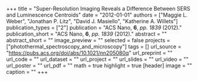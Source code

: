 +++
title = "Super-Resolution Imaging Reveals a Difference Between SERS and Luminescence Centroids"
date = "2012-01-01"
authors = ["Maggie L. Weber", "Jonathan P. Litz", "David J. Masiello", "Katherine A. Willets"]
publication_types = ["2"]
publication = "ACS Nano, **6**, _pp. 1839_ (2012)."
publication_short = "ACS Nano, **6**, _pp. 1839_ (2012)."
abstract = ""
abstract_short = ""
image_preview = ""
selected = false
projects = ["photothermal_spectroscopy_and_microscopy"]
tags = []
url_source = "https://pubs.acs.org/doi/abs/10.1021/nn205080q"
url_preprint = ""
url_code = ""
url_dataset = ""
url_project = ""
url_slides = ""
url_video = ""
url_poster = ""
url_pdf = ""
math = true
highlight = true
[header]
image = ""
caption = ""
+++
